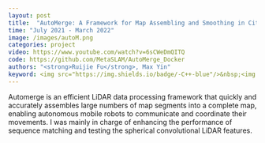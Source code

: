 ```yaml
---
layout: post
title:  "AutoMerge: A Framework for Map Assembling and Smoothing in City-scale Environments"
time: "July 2021 - March 2022"
image: /images/autoM.png
categories: project
video: https://www.youtube.com/watch?v=6sCWeDmQITQ
code: https://github.com/MetaSLAM/AutoMerge_Docker
authors: "<strong>Ruijie Fu</strong>, Max Yin"
keyword: <img src="https://img.shields.io/badge/-C++-blue"/>&nbsp;<img src="https://img.shields.io/badge/-python-blue"/>&nbsp;<img src="https://img.shields.io/badge/-docker-blue"/>&nbsp;<img src="https://img.shields.io/badge/-sequence matching-green"/>&nbsp;<img src="https://img.shields.io/badge/-UGV-yellow"/>&nbsp
---
```

Automerge is an efficient LiDAR data processing framework that quickly and accurately assembles large numbers of
map segments into a complete map, enabling autonomous mobile robots to communicate and coordinate their movements. I was mainly in charge of enhancing the performance of sequence matching and testing the spherical convolutional LiDAR features.
